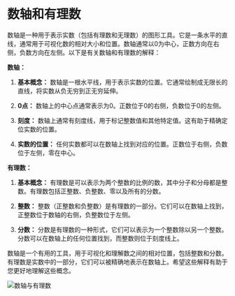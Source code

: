 # 数轴和有理数
数轴是一种用于表示实数（包括有理数和无理数）的图形工具。它是一条水平的直线，通常用于可视化数的相对大小和位置。数轴通常以0为中心，正数方向在右侧，负数方向在左侧。以下是有关数轴和有理数的解释：

**数轴：**

1. **基本概念：** 数轴是一根水平线，用于表示实数的位置。它通常绘制成无限长的直线，将实数从负无穷到正无穷延伸。

2. **0点：** 数轴上的中心点通常表示为0。正数位于0的右侧，负数位于0的左侧。

3. **刻度：** 数轴上通常有刻度线，用于标记整数值和其他特定值。这有助于精确定位实数的位置。

4. **实数的位置：** 任何实数都可以在数轴上找到对应的位置。正数位于右侧，负数位于左侧，零在中心。

**有理数：**

1. **基本概念：** 有理数是可以表示为两个整数的比例的数，其中分子和分母都是整数。有理数包括正整数、负整数、零以及所有的分数。

2. **整数：** 整数（正整数和负整数）是有理数的一部分。它们可以在数轴上找到，正整数位于数轴的右侧，负整数位于左侧。

3. **分数：** 分数是有理数的一种形式，它们可以表示为一个整数除以另一个整数。分数可以在数轴上的任何位置找到，而整数则位于刻度线上。

数轴是一个有用的工具，用于可视化和理解数之间的相对位置，包括整数和分数。有理数是实数中的一部分，它们可以被精确地表示在数轴上。希望这些解释有助于您更好地理解这些概念。

![数轴与有理数](/images/numberBar.png)